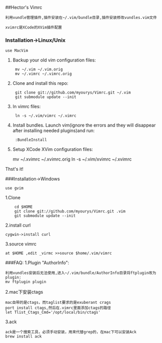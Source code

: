 ##Hector's Vimrc
    
    利用vundle管理插件,插件安装在~/.vim/bundle目录,插件安装修改vundles.vim文件   

    xvimrc是XCode的XVim插件配置

### Installation->Linux/Unix

    use MacVim

1. Backup your old vim configuration files:

        mv ~/.vim ~/.vim.orig
        mv ~/.vimrc ~/.vimrc.orig

2. Clone and install this repo:

        git clone git://github.com/myourys/Vimrc.git ~/.vim
        git submodule update --init

3. ln vimrc files:

        ln -s ~/.vim/vimrc ~/.vimrc

4. Install bundles. Launch vim(ignore the errors and they will disappear after installing needed plugins)and run:

        :BundleInstall

5. Setup XCode XVim configuration files:

    mv ~/.xvimrc ~/.xvimrc.orig
    ln -s ~/.vim/xvimrc ~/.xvimrc

Thst's it!

###Installation->Windows

    use gvim
1.Clone

        cd $HOME
        git clone git://github.com/myourys/Vimrc.git .vim
        git submodule update --init
2.install curl
    
    cygwin->install curl

3.source vimrc

    at $HOME ,edit _virmc >>source $home/.vim/vimrc


###FAQ:
1.Plugin "AuthorInfo":

    利用vundles安装后无法使用,进入~/.vim/bundle/AuthorInfo目录将ftplugin改为plugin:
    mv ftplugin plugin

2.mac下安装ctags

    mac自带的是ctags，而taglist要求的是exuberant crags
    port install ctags,然后在.vimrc里面添加ctags的路径
    let Tlist_Ctags_Cmd='/opt/local/bin/ctags'

3.ack

    ack是一个搜索工具，必须手动安装，用来代替grep的，在mac下可以安装Ack
    brew install ack
